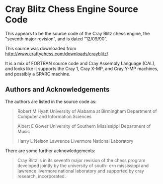# Cray Blitz Chess Engine Source Code

This appears to be the source code of the Cray Blitz chess engine, the
"seventh major revision", and is dated "12/09/90".

This source was downloaded from http://www.craftychess.com/downloads/crayblitz/

It is a mix of FORTRAN source code and Cray Assembly Language (CAL),
and looks like it supports the Cray 1, Cray X-MP, and Cray Y-MP machines, and
possibly a SPARC machine.

## Authors and Acknowledgements

The authors are listed in the source code as:

> Robert M Hyatt
> University of Alabama at Birmingham
> Department of Computer and Information Sciences
>
> Albert E Gower
> University of Southern Mississippi
> Department of Music
>
> Harry L Nelson
> Lawrence Livermore National Laboratory

There are some further acknowledgements:

> Cray Blitz is in its seventh major revision of the
> chess program developed  jointly by the university of south-
> ern mississippi and  lawrence livermore  national laboratory
> and   supported  by   cray  research,  incorporated.
